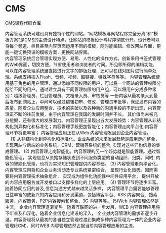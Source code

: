 # CMS
CMS课程代码仓库

内容管理系统可建设具有独特个性的网站。“网站模板与网站程序完全分离”和“模板方案”是CMS的主流设计特点，让网站的模板设计与程序彻底分开。设计者可以将每个频道、栏目甚至内容页面运用不同的模板，随时能编辑、修改网站界面，更能一键切换预设的模板方案，更换网站界面。</br>
内容管理系统后台管理实现方便、易用、人性化的操作方式，创新采用书签式管理的Web界面，切换方便，节省使用者和浏览者的时间。所见即所得的编辑功能，可以在内容管理系统里直接进行文字的排版处理，还可以在线对图片进行简单处理。系统支持插入Flash、音频、视频、超链接、特殊字符等等。
内容管理系统使用基于角色的用户管理，通过添加不同权限的用户，可以将一个网站的管理权限分配给不同的用户。通过建立具有不同管理权限的用户组，可以将用户分成多种级别：超级管理员、栏目管理员、文档录入员、审核员等 一份内容从最初录入到最后发布到网站上，中间可以经过编辑初审、修改，管理员审批等，保证发布内容的质量。随着企业应用整合、技术的突破以及各种新的沟通手段的不断出现，内容管理正不断的往前发展，由于内容管理在我国的发展时间并不长， 其价值尚未被充分挖掘，还有很大的发展潜力。内容管理正呈现出五大发展趋势：内容管理从非结构化到异构化和标准化；内容管理手段更加智能化；内容管理走向平台化;内容管理环节将更丰富； 内容管理应用正在从Web 内容管理发展到企业内容管理。 　
(1) 从非结构化到异构化和标准化。企业系统的未来发展趋势是应用走向整合，实现网站与后端的业务系统、CRM、营销等系统的整合, 实现对这些异构信息的集成管理。
(2) 内容管理走向智能化。内容管理的另一个趋势就是智能管理。通过智能化管理， 实现信息从原始存储状态到不同服务类型的自动组织、归类。同时, 内容的智能化管理，也将为实现知识管理提供内容基础。
(3) 内容管理走向平台化。内容管理应用将和企业业务活动及专业系统紧密结合， 呈现行业化趋势。因而需要将内容管理技术抽象组合， 实现成为组件化功能性中间件应用平台， 提供开放的内容应用服务或开发接口以支撑多样化的上层应用。
(4) 管理环节将逐步丰富。随着协同应用的普及,信息沟通方式越来越灵活多样， 内容管理平台需要能够管理日益丰富的或新兴的内容应用和分发渠道，包括博客平台、RSS 内容聚合、搜索服务、内容商务、P2P内容搜索和整合、3G 内容等等。
(5)Web 内容管理依然是主流， 企业内容管理逐渐变热。随着互联网的进一步发展，WEB 内容管理应用将不断普及和深化。随着企业信息化建设的深入， 企业对内容管理的需求正逐步升温。内容管理将从最初的各自独立管理过渡到集成多种内容管理为一体的企业内容管理(ECM)，同时WEB 内容管理依然占据当前内容管理应用的主流。
